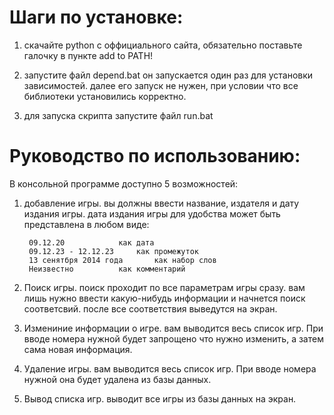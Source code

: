 # Шаги по установке:
1. скачайте python с оффициального сайта,
   обязательно поставьте галочку в пункте add to PATH!

2. запустите файл depend.bat
   он запускается один раз для установки зависимостей.
   далее его запуск не нужен, при условии что все библиотеки установились корректно.

3. для запуска скрипта запустите файл run.bat

# Руководство по использованию:
В консольной программе доступно 5 возможностей:
1. добавление игры.
	вы должны ввести название, издателя и дату издания игры.
	дата издания игры для удобства может быть представлена в любом виде:

		09.12.20			как дата
		09.12.23 - 12.12.23		как промежуток
		13 сенятбря 2014 года		как набор слов
		Неизвестно			как комментарий

2. Поиск игры.
	поиск проходит по все параметрам игры сразу.
	вам лишь нужно ввести какую-нибудь информации и начнется поиск соответсвий.
	после все соответствия выведутся на экран.

3. Измениние информации о игре.
	вам выводится весь список игр. При вводе номера нужной будет запрощено что нужно изменить,
	а затем сама новая информация.

4. Удаление игры.
	вам выводится весь список игр. При вводе номера нужной она будет удалена из базы данных.

5. Вывод списка игр.
	выводит все игры из базы данных на экран.
